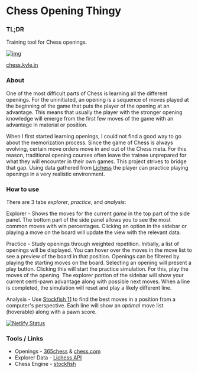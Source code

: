 # Chess Opening Thingy

### TL;DR

Training tool for Chess openings.


<a href="https://chess.kyle.in">
    <img src="https://i.imgur.com/WGWUvuv.png" alt="img"/>
</a>

[chess.kyle.in](https://chess.kyle.in)

### About

One of the most difficult parts of Chess is learning all the different openings. For the uninitiated, an opening is a
sequence of moves played at the beginning of the game that puts the player of the opening at an advantage. This means
that usually the player with the stronger opening knowledge will emerge from the first few moves of the game with an
advantage in material or position.

When I first started learning openings, I could not find a good way to go about the memorization process. Since the game
of Chess is always evolving, certain move orders move in and out of the Chess meta. For this reason, traditional opening
courses often leave the trainee unprepared for what they will encounter in their own games. This project strives to
bridge that gap. Using data gathered from [Lichess](https://lichess.org/) the player can practice playing openings in a
very realistic environment.

### How to use

There are 3 tabs _explorer_, _practice_, and _analysis_:

Explorer - Shows the moves for the current _game_ in the top part of the side panel. The bottom part of the side panel
allows you to see the most common moves with win percentages. Clicking an option in the sidebar or playing a move on the
board will update the view with the relevant data.

Practice - Study openings through weighted repetition. Initially, a list of openings will be displayed. You can hover
over the moves in the move list to see a preview of the board in that position. Openings can be filtered by playing the
starting moves on the board. Selecting an opening will present a play button. Clicking this will start the practice
simulation. For this, play the moves of the opening. The explorer portion of the sidebar will show your current
centi-pawn advantage along with possible next moves. When a line is completed, the simulation will reset and play a
likely different line.

Analysis - Use [Stockfish 11](https://stockfishchess.org/) to find the best moves in a position from a computer's
perspective. Each line will show an _optimal_ move list (hoverable) along with a pawn score.

[![Netlify Status](https://api.netlify.com/api/v1/badges/19dedc58-0c8a-4d40-a443-a03133004685/deploy-status)](https://app.netlify.com/sites/chess-thing/deploys)

### Tools / Links

* Openings - [365chess](https://www.365chess.com/eco.php) & [chess.com](https://chess.com)
* Explorer Data - [Lichess API](https://lichess.org/api#tag/Opening-Explorer)
* Chess Engine - [stockfish](https://stockfishchess.org/)
